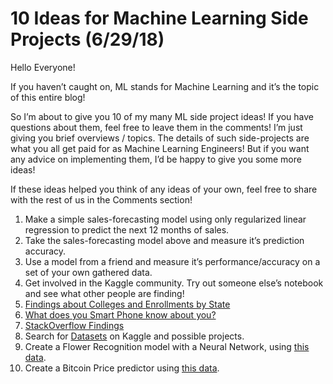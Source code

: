 # 10 Ideas for Machine Learning Side Projects (6/29/18)

Hello Everyone!

If you haven’t caught on, ML stands for Machine Learning and it’s the topic of this entire blog!

So I’m about to give you 10 of my many ML side project ideas! If you have questions about them, feel free to leave them in the comments! I’m just giving you brief overviews / topics. The details of such side-projects are what you all get paid for as Machine Learning Engineers! But if you want any advice on implementing them, I’d be happy to give you some more ideas!

If these ideas helped you think of any ideas of your own, feel free to share with the rest of us in the Comments section!

1. Make a simple sales-forecasting model using only regularized linear regression to predict the next 12 months of sales.
1. Take the sales-forecasting model above and measure it’s prediction accuracy.
1. Use a model from a friend and measure it’s performance/accuracy on a set of your own gathered data.
1. Get involved in the Kaggle community. Try out someone else’s notebook and see what other people are finding!
1. [Findings about Colleges and Enrollments by State](https://www.kaggle.com/devisangeetha/find-your-university-in-us-with-leaflet-viz)
1. [What does you Smart Phone know about you?](https://www.kaggle.com/morrisb/what-does-your-smartphone-know-about-you)
1. [StackOverflow Findings](https://www.kaggle.com/gsdeepakkumar/query-over-stackoverflow)
1. Search for [Datasets](https://www.kaggle.com/datasets) on Kaggle and possible projects.
1. Create a Flower Recognition model with a Neural Network, using [this data](https://www.kaggle.com/alxmamaev/flowers-recognition).
1. Create a Bitcoin Price predictor using [this data](https://www.kaggle.com/taniaj/cryptocurrency-market-history-coinmarketcap).